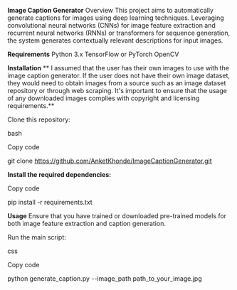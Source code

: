 
**Image Caption Generator**
Overview
This project aims to automatically generate captions for images using deep learning techniques. Leveraging convolutional neural networks (CNNs) for image feature extraction and recurrent neural networks (RNNs) or transformers for sequence generation, the system generates contextually relevant descriptions for input images.



**Requirements**
Python 3.x
TensorFlow or PyTorch
OpenCV



**Installation**
**  I assumed that the user has their own images to use with the image caption generator. If the user does not have their own image dataset, they would need to obtain images from a source such as an image dataset repository or through web scraping. It's important to ensure that the usage of any downloaded images complies with copyright and licensing requirements.**

Clone this repository:

bash

Copy code

git clone https://github.com/AnketKhonde/ImageCaptionGenerator.git



**Install the required dependencies:**

Copy code

pip install -r requirements.txt



**Usage**
Ensure that you have trained or downloaded pre-trained models for both image feature extraction and caption generation.

Run the main script:

css

Copy code

python generate_caption.py --image_path path_to_your_image.jpg
